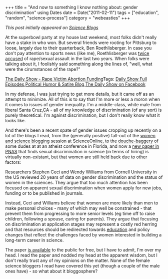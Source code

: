 +++
title = "And now to something I know nothing about: gender discrimination"
using Dates
date = Date("2011-02-11")
tags = ["education", "random", "science-process"]
category = "webeasties"
+++

_This post initially appeared on [Science Blogs](http://scienceblogs.com/webeasties)_

At the superbowl party at my house last weekend, most folks didn't really have a stake in who won. But several friends were rooting for Pittsburg to loose, largely due to their quarterback, Ben Roethlisberger. In case you don't pay attention to sports news (like me), Roethlisberger was [twice accused](http://en.wikipedia.org/wiki/Ben_Roethlisberger#Sexual_assault_allegations) of rape/sexual assault in the last two years. When folks were talking about it, I foolishly said something along the lines of, "well, what were the cirumstances of the rape?"

[The Daily Show - Rape Victim Abortion Funding](http://www.thedailyshow.com/watch/wed-february-2-2011/rape-victim-abortion-funding)Tags: [Daily Show Full Episodes](http://www.thedailyshow.com/full-episodes/),[Political Humor & Satire Blog](http://www.indecisionforever.com/),[The Daily Show on Facebook](http://www.facebook.com/thedailyshow)

In my defense, I was just trying to get more details, but it came off as an attempt to minimize. All of this is to say that I'm more or less a moron when it comes to issues of gender inequality. I'm a middle-class, white male from liberal Santa Cruz,CA - all of my knowledge of discrimination (of any sort) is purely theoretical. I'm against discrimination, but I don't really know what it looks like.

And there's been a recent spate of gender issues cropping up recently on a lot of the blogs I read, from the (generally positive) fall-out of the [women and science blogging](http://professorkateclancy.blogspot.com/2011/01/women-scienceblogging-revolution.html) session at ScienceOnline, to the [douche-baggery](http://www.blaghag.com/2011/02/when-gender-goes-pear-shaped.html) of some dudes at at an atheist conference in Florida, and now a [new paper in PNAS](http://www.guardian.co.uk/science/blog/2011/feb/08/sexual-discrimination-women-scientists-institutional?CMP=twt_gu) that finds sexual discrimination in science (in terms of hiring) is virtually non-existant, but that women are still held back due to other factors:

Researchers Stephen Ceci and Wendy Williams from Cornell University in the US reviewed 20 years of data on gender discrimination and the status of women in the sciences. They argue that too much attention has been focused on apparent sexual discrimination when women apply for new jobs, funding or to be published in journals.

Instead, Ceci and Williams believe that women are more likely than men to make personal choices - many of which may well be constrained - that prevent them from progressing to more senior levels (eg time off to raise children, following a spouse, caring for parents). They argue that focusing on discrimination at application stages may represent a costly red herring and that resources should be redirected towards [education](/tag/education) and policy changes that reflect the challenges faced by women interested in building a long-term career in science.

The paper [is available](http://www.pnas.org/content/early/2011/02/02/1014871108.abstract?sid=516ce9b7-a2c5-4242-8e7f-2a5c542e9ab5) to the public for free, but I have to admit, I'm over my head. I read the paper and nodded my head at the apparent wisdom, but I don't really trust any of my opinions on the matter. None of the female science bloggers I read have covered this yet (though a couple of the male ones have) - so what about it bloggosphere?

      
  

